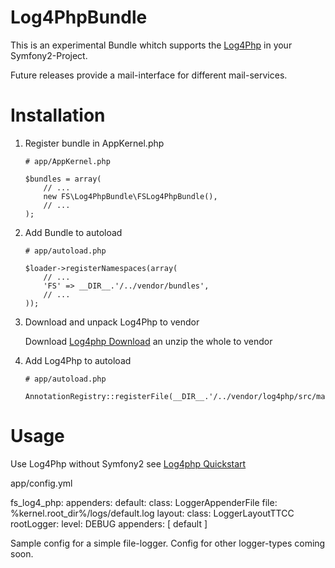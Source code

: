 Log4PhpBundle
==================================

This is an experimental Bundle whitch supports the [Log4Php] in your 
Symfony2-Project.

[Log4Php]: http://logging.apache.org/log4php/

Future releases provide a mail-interface for different mail-services. 

Installation
============

1.  Register bundle in AppKernel.php

        # app/AppKernel.php

        $bundles = array(
            // ...
            new FS\Log4PhpBundle\FSLog4PhpBundle(),
            // ...
        );

2.  Add Bundle to autoload

        # app/autoload.php

        $loader->registerNamespaces(array(
            // ...
            'FS' => __DIR__.'/../vendor/bundles',
            // ...
        ));

3.  Download and unpack Log4Php to vendor

    Download [Log4php Download] an unzip the whole to vendor

4.  Add Log4Php to autoload 

        # app/autoload.php

        AnnotationRegistry::registerFile(__DIR__.'/../vendor/log4php/src/main/php/Logger.php');


Usage
=====

Use Log4Php without Symfony2 see [Log4php Quickstart]

app/config.yml

fs_log4_php:
  appenders:
    default: 
      class: LoggerAppenderFile
      file: %kernel.root_dir%/logs/default.log
      layout: 
        class: LoggerLayoutTTCC
  rootLogger: 
    level: DEBUG
    appenders: [ default ]


Sample config for a simple file-logger. Config for other logger-types coming soon.


[Log4php Quickstart]: http://logging.apache.org/log4php/quickstart.html
[Log4php Download]: http://logging.apache.org/log4php/download.html